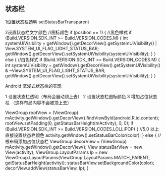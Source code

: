 
## 状态栏

1设置状态栏透明
setStatusBarTransparent

2设置状态栏文字颜色
 //图标颜色
                if (position == 1) {
                    //黑色样式
                    if (Build.VERSION.SDK_INT >= Build.VERSION_CODES.M) {
                        int systemUiVisibility = getWindow().getDecorView().getSystemUiVisibility() | View.SYSTEM_UI_FLAG_LIGHT_STATUS_BAR;
                        getWindow().getDecorView().setSystemUiVisibility(systemUiVisibility);
                    }
                } else {
                    //白色样式
                    if (Build.VERSION.SDK_INT >= Build.VERSION_CODES.M) {
                        int systemUiVisibility = getWindow().getDecorView().getSystemUiVisibility() & ~View.SYSTEM_UI_FLAG_LIGHT_STATUS_BAR;
                        getWindow().getDecorView().setSystemUiVisibility(systemUiVisibility);
                    }
                }

                





Android 沉浸式状态栏的实现

1 设置状态栏透明（布局会自动顶上去）
2 设置状态栏图标颜色
3 增加占位状态栏
（这样布局内容不会被顶上去）

ViewGroup rootView = (ViewGroup) mActivity.getWindow().getDecorView().findViewById(android.R.id.content);
rootView.setPadding(0, getStatusBarHeight(mActivity), 0, 0);
if (Build.VERSION.SDK_INT >= Build.VERSION_CODES.LOLLIPOP) {
    //5.0 以上直接设置状态栏颜色
    activity.getWindow().setStatusBarColor(color);
} else {
    //根布局添加占位状态栏
    ViewGroup decorView = (ViewGroup) mActivity.getWindow().getDecorView();
    View statusBarView = new View(activity);
    ViewGroup.LayoutParams lp = new ViewGroup.LayoutParams(ViewGroup.LayoutParams.MATCH_PARENT,
            getStatusBarHeight(activity));
    statusBarView.setBackgroundColor(color);
    decorView.addView(statusBarView, lp);
}


